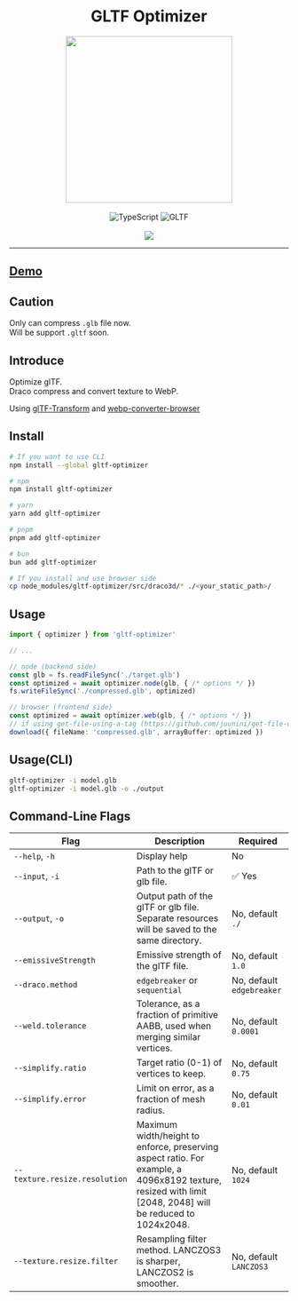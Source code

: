 <h1 align="center">GLTF Optimizer</h1>

<div align="center">
  <img
    src="https://repository-images.githubusercontent.com/581755148/e31793f8-a960-45f0-887e-fffe5f68677f"
    alt=""
    width="300"
  />
</div>

<br />

<div align="center">
  <img src="https://img.shields.io/badge/TypeScript-007ACC?style=for-the-badge&logo=typescript&logoColor=white" alt="TypeScript" />
  <img src="https://img.shields.io/badge/GLTF-07C160?style=for-the-badge&logo=gltf&logoColor=white" alt="GLTF" />
</div>

<br />

<div align="center">
  <a href="https://codecov.io/gh/juunini/gltf-optimizer" > 
    <img src="https://codecov.io/gh/juunini/gltf-optimizer/branch/main/graph/badge.svg?token=46CB8BN45T"/> 
  </a>
</div>

---

## [Demo](https://juunini.github.io/gltf-optimizer)

## Caution

Only can compress `.glb` file now.  
Will be support `.gltf` soon.  

## Introduce

Optimize glTF.  
Draco compress and convert texture to WebP.  

Using [glTF-Transform](https://github.com/donmccurdy/glTF-Transform) and [webp-converter-browser](https://github.com/juunini/webp-converter-browser)

## Install

```bash
# If you want to use CLI
npm install --global gltf-optimizer

# npm
npm install gltf-optimizer

# yarn
yarn add gltf-optimizer

# pnpm
pnpm add gltf-optimizer

# bun
bun add gltf-optimizer

# If you install and use browser side
cp node_modules/gltf-optimizer/src/draco3d/* ./<your_static_path>/
```

## Usage

```ts
import { optimizer } from 'gltf-optimizer'

// ...

// node (backend side)
const glb = fs.readFileSync('./target.glb')
const optimized = await optimizer.node(glb, { /* options */ })
fs.writeFileSync('./compressed.glb', optimized)

// browser (frontend side)
const optimized = await optimizer.web(glb, { /* options */ })
// if using get-file-using-a-tag (https://github.com/juunini/get-file-using-a-tag)
download({ fileName: 'compressed.glb', arrayBuffer: optimized })
```

## Usage(CLI)

```bash
gltf-optimizer -i model.glb
gltf-optimizer -i model.glb -o ./output
```

## Command-Line Flags

| Flag | Description | Required |
|-|-|-|
| `--help`, `-h` | Display help | No |
| `--input`, `-i` | Path to the glTF or glb file. | :white_check_mark: Yes |
| `--output`, `-o` | Output path of the glTF or glb file. Separate resources will be saved to the same directory. | No, default `./` |
| `--emissiveStrength` | Emissive strength of the glTF file. | No, default `1.0` |
| `--draco.method` | `edgebreaker` or `sequential` | No, default `edgebreaker` |
| `--weld.tolerance` | Tolerance, as a fraction of primitive AABB, used when merging similar vertices. | No, default `0.0001` |
| `--simplify.ratio` | Target ratio (0-1) of vertices to keep. | No, default `0.75` |
| `--simplify.error` | Limit on error, as a fraction of mesh radius. | No, default `0.01` |
| `--texture.resize.resolution` | Maximum width/height to enforce, preserving aspect ratio. For example, a 4096x8192 texture, resized with limit [2048, 2048] will be reduced to 1024x2048. | No, default `1024` |
| `--texture.resize.filter` | Resampling filter method. LANCZOS3 is sharper, LANCZOS2 is smoother. | No, default `LANCZOS3` |
